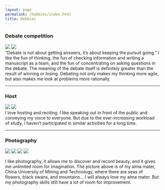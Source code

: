 ```yaml
---
layout: page
permalink: /hobbies/index.html
title: Hobbies
---
```


### Debate competition

<div class="two">
<img src="https://github.com/luanyu08/luanyu08.github.io/blob/main/images/hobby/debate%20competition.png?raw=true">
<img src="https://github.com/luanyu08/luanyu08.github.io/blob/main/images/hobby/debate%20competition3.png?raw=true">
</div>
“Debate is not about getting answers, it’s about keeping the pursuit going.” I like the fun of thinking, the fun of checking information and writing a manuscript as a team, and the fun of concentrating on asking questions in the debate. The meaning of the debate itself is definitely greater than the result of winning or losing. Debating not only makes my thinking more agile, but also makes me look at problems more rationally.

------

### Host

<div class="two">
<img src="https://github.com/luanyu08/luanyu08.github.io/blob/main/images/hobby/host1.jpg?raw=true">
<img src="https://github.com/luanyu08/luanyu08.github.io/blob/main/images/hobby/host2.jpg?raw=true">
</div>
I love hosting and reciting. I like speaking out in front of the public and conveying my voice to everyone. But due to the ever-increasing workload of study, I haven’t participated in similar activities for a long time.


------

### Photography

<div class="four">
<img src="https://github.com/luanyu08/luanyu08.github.io/blob/main/images/hobby/photography1.jpg?raw=true">
<img src="https://github.com/luanyu08/luanyu08.github.io/blob/main/images/hobby/photography2.jpg?raw=true">
<img src="https://github.com/luanyu08/luanyu08.github.io/blob/main/images/hobby/photography3.jpg?raw=true">
<img src="https://github.com/luanyu08/luanyu08.github.io/blob/main/images/hobby/photography4.jpg?raw=true">
</div>

I like photography, it allows me to discover and record beauty, and it gives me unlimited room for imagination. The picture above is of my alma mater, China University of Mining and Technology, where there are seas of flowers, black swans, and mountains... I will always love my alma mater. But my photography skills still have a lot of room for improvement.
